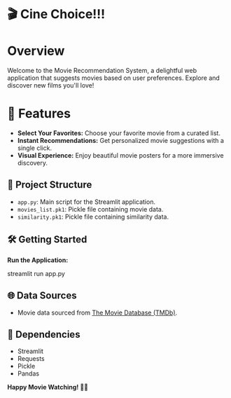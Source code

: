 # 🎬 Cine Choice!!!

# Overview

Welcome to the Movie Recommendation System, a delightful web application that suggests movies based on user preferences. Explore and discover new films you'll love!

# 🚀 Features

- **Select Your Favorites:** Choose your favorite movie from a curated list.
- **Instant Recommendations:** Get personalized movie suggestions with a single click.
- **Visual Experience:** Enjoy beautiful movie posters for a more immersive discovery.

## 📁 Project Structure

- `app.py`: Main script for the Streamlit application.
- `movies_list.pk1`: Pickle file containing movie data.
- `similarity.pk1`: Pickle file containing similarity data.

## 🛠️ Getting Started

**Run the Application:**

   streamlit run app.py

## 🌐 Data Sources

- Movie data sourced from [The Movie Database (TMDb)](https://www.themoviedb.org/documentation/api).

## 🧩 Dependencies

- Streamlit
- Requests
- Pickle
- Pandas

**Happy Movie Watching! 🍿🎉**



